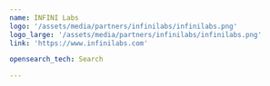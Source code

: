 ```yaml
---
name: INFINI Labs
logo: '/assets/media/partners/infinilabs/infinilabs.png'
logo_large: '/assets/media/partners/infinilabs/infinilabs.png'
link: 'https://www.infinilabs.com'

opensearch_tech: Search

---
```

